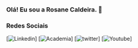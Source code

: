 ### Olá! Eu sou a Rosane Caldeira. 👋

### Redes Sociais
[![Linkedin](https://img.shields.io/badge/LinkedIn-0077B5?style=for-the-badge&logo=linkedin&logoColor=white)]
[![Academia](https://img.shields.io/badge/Academia-fff?style=for-the-badge&logo=academia&logoColor=black)]
[![twitter](https://img.shields.io/badge/Twitter-1DA1F2?style=for-the-badge&logo=twitter&logoColor=white)]
[![Youtube](https://img.shields.io/badge/YouTube-FF0000?style=for-the-badge&logo=youtube&logoColor=white)]

